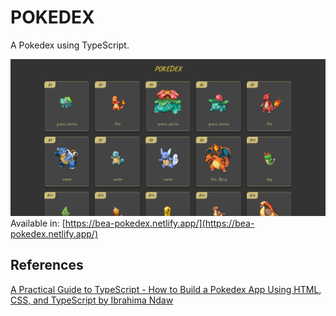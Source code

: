# POKEDEX

A Pokedex using TypeScript.

![pokedex screenshot](img/pokedex.png)
Available in: [https://bea-pokedex.netlify.app/](https://bea-pokedex.netlify.app/)

## References
[A Practical Guide to TypeScript - How to Build a Pokedex App Using HTML, CSS, and TypeScript by Ibrahima Ndaw](https://www-freecodecamp-org.cdn.ampproject.org/c/s/www.freecodecamp.org/news/a-practical-guide-to-typescript-how-to-build-a-pokedex-app-using-html-css-and-typescript/amp/)
